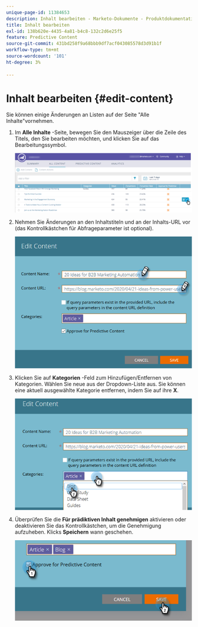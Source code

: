 ```yaml
---
unique-page-id: 11384653
description: Inhalt bearbeiten - Marketo-Dokumente - Produktdokumentation
title: Inhalt bearbeiten
exl-id: 138b620e-4435-4a81-b4c8-132c2d6e25f5
feature: Predictive Content
source-git-commit: 431bd258f9a68bbb9df7acf043085578d3d91b1f
workflow-type: tm+mt
source-wordcount: '101'
ht-degree: 3%

---
```


# Inhalt bearbeiten {#edit-content}

Sie können einige Änderungen an Listen auf der Seite &quot;Alle Inhalte&quot;vornehmen.

1. Im **Alle Inhalte** -Seite, bewegen Sie den Mauszeiger über die Zeile des Titels, den Sie bearbeiten möchten, und klicken Sie auf das Bearbeitungssymbol.

   ![](assets/image2017-10-3-9-3a8-3a1.png)

1. Nehmen Sie Änderungen an den Inhaltstiteln und an der Inhalts-URL vor (das Kontrollkästchen für Abfrageparameter ist optional).

   ![](assets/edit-content-2.png)

1. Klicken Sie auf **Kategorien** -Feld zum Hinzufügen/Entfernen von Kategorien. Wählen Sie neue aus der Dropdown-Liste aus. Sie können eine aktuell ausgewählte Kategorie entfernen, indem Sie auf ihre **X**.

   ![](assets/edit-content-3.png)

1. Überprüfen Sie die **Für prädiktiven Inhalt genehmigen** aktivieren oder deaktivieren Sie das Kontrollkästchen, um die Genehmigung aufzuheben. Klicks **Speichern** wann geschehen.

   ![](assets/edit-content-4.png)
